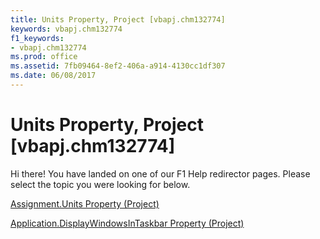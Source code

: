 ```yaml
---
title: Units Property, Project [vbapj.chm132774]
keywords: vbapj.chm132774
f1_keywords:
- vbapj.chm132774
ms.prod: office
ms.assetid: 7fb09464-8ef2-406a-a914-4130cc1df307
ms.date: 06/08/2017
---
```



# Units Property, Project [vbapj.chm132774]

Hi there! You have landed on one of our F1 Help redirector pages. Please select the topic you were looking for below.

[Assignment.Units Property (Project)](http://msdn.microsoft.com/library/feab9879-5566-a7b6-061d-47e231ac64a1%28Office.15%29.aspx)

[Application.DisplayWindowsInTaskbar Property (Project)](http://msdn.microsoft.com/library/f4b352f4-4b7b-a438-c29b-bc2f5b68aeb0%28Office.15%29.aspx)


